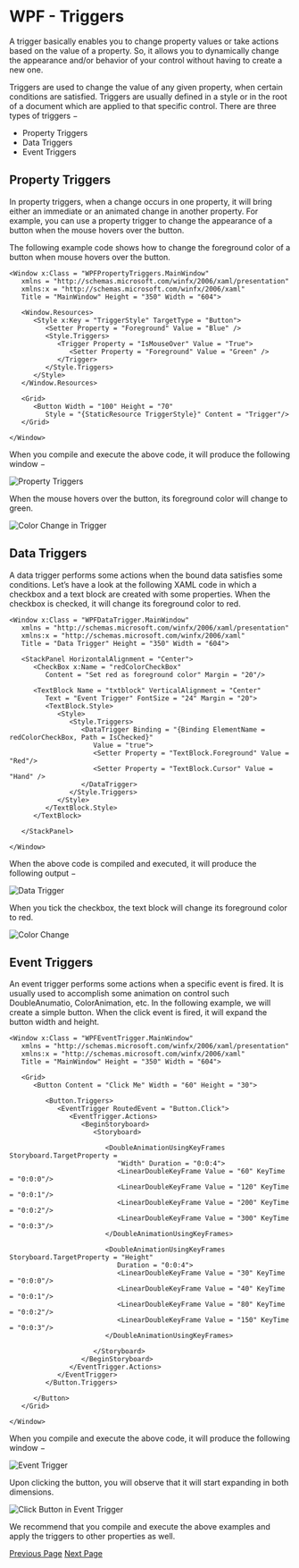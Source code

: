 # WPF - Triggers
A trigger basically enables you to change property values or take actions based on the value of a property. So, it allows you to dynamically change the appearance and/or behavior of your control without having to create a new one.

Triggers are used to change the value of any given property, when certain conditions are satisfied. Triggers are usually defined in a style or in the root of a document which are applied to that specific control. There are three types of triggers −

   * Property Triggers
   * Data Triggers
   * Event Triggers

## Property Triggers
In property triggers, when a change occurs in one property, it will bring either an immediate or an animated change in another property. For example, you can use a property trigger to change the appearance of a button when the mouse hovers over the button.

The following example code shows how to change the foreground color of a button when mouse hovers over the button.

```
<Window x:Class = "WPFPropertyTriggers.MainWindow" 
   xmlns = "http://schemas.microsoft.com/winfx/2006/xaml/presentation" 
   xmlns:x = "http://schemas.microsoft.com/winfx/2006/xaml" 
   Title = "MainWindow" Height = "350" Width = "604"> 
	
   <Window.Resources> 
      <Style x:Key = "TriggerStyle" TargetType = "Button"> 
         <Setter Property = "Foreground" Value = "Blue" /> 
         <Style.Triggers> 
            <Trigger Property = "IsMouseOver" Value = "True"> 
               <Setter Property = "Foreground" Value = "Green" /> 
            </Trigger> 
         </Style.Triggers> 
      </Style> 
   </Window.Resources> 
	
   <Grid> 
      <Button Width = "100" Height = "70"
         Style = "{StaticResource TriggerStyle}" Content = "Trigger"/> 
   </Grid> 
	
</Window>
```
When you compile and execute the above code, it will produce the following window −

![Property Triggers](../wpf/images/property_triggers.jpg)

When the mouse hovers over the button, its foreground color will change to green.

![Color Change in Trigger](../wpf/images/color_change_in_trigger.jpg)

## Data Triggers
A data trigger performs some actions when the bound data satisfies some conditions. Let’s have a look at the following XAML code in which a checkbox and a text block are created with some properties. When the checkbox is checked, it will change its foreground color to red.

```
<Window x:Class = "WPFDataTrigger.MainWindow" 
   xmlns = "http://schemas.microsoft.com/winfx/2006/xaml/presentation" 
   xmlns:x = "http://schemas.microsoft.com/winfx/2006/xaml" 
   Title = "Data Trigger" Height = "350" Width = "604">
	
   <StackPanel HorizontalAlignment = "Center"> 
      <CheckBox x:Name = "redColorCheckBox" 
         Content = "Set red as foreground color" Margin = "20"/> 
			
      <TextBlock Name = "txtblock" VerticalAlignment = "Center" 
         Text = "Event Trigger" FontSize = "24" Margin = "20"> 
         <TextBlock.Style> 
            <Style> 
               <Style.Triggers> 
                  <DataTrigger Binding = "{Binding ElementName = redColorCheckBox, Path = IsChecked}" 
                     Value = "true"> 
                     <Setter Property = "TextBlock.Foreground" Value = "Red"/> 
                     <Setter Property = "TextBlock.Cursor" Value = "Hand" /> 
                  </DataTrigger> 
               </Style.Triggers> 
            </Style> 
         </TextBlock.Style> 
      </TextBlock> 
		
   </StackPanel> 
	
</Window>
```
When the above code is compiled and executed, it will produce the following output −

![Data Trigger](../wpf/images/data_trigger.jpg)

When you tick the checkbox, the text block will change its foreground color to red.

![Color Change](../wpf/images/data_trigger_color_change.jpg)

## Event Triggers
An event trigger performs some actions when a specific event is fired. It is usually used to accomplish some animation on control such DoubleAnumatio, ColorAnimation, etc. In the following example, we will create a simple button. When the click event is fired, it will expand the button width and height.

```
<Window x:Class = "WPFEventTrigger.MainWindow"
   xmlns = "http://schemas.microsoft.com/winfx/2006/xaml/presentation" 
   xmlns:x = "http://schemas.microsoft.com/winfx/2006/xaml" 
   Title = "MainWindow" Height = "350" Width = "604"> 
	
   <Grid> 
      <Button Content = "Click Me" Width = "60" Height = "30">
		
         <Button.Triggers> 
            <EventTrigger RoutedEvent = "Button.Click"> 
               <EventTrigger.Actions> 
                  <BeginStoryboard> 
                     <Storyboard> 
							
                        <DoubleAnimationUsingKeyFrames Storyboard.TargetProperty = 
                           "Width" Duration = "0:0:4"> 
                           <LinearDoubleKeyFrame Value = "60" KeyTime = "0:0:0"/> 
                           <LinearDoubleKeyFrame Value = "120" KeyTime = "0:0:1"/> 
                           <LinearDoubleKeyFrame Value = "200" KeyTime = "0:0:2"/> 
                           <LinearDoubleKeyFrame Value = "300" KeyTime = "0:0:3"/> 
                        </DoubleAnimationUsingKeyFrames>
								
                        <DoubleAnimationUsingKeyFrames Storyboard.TargetProperty = "Height" 
                           Duration = "0:0:4"> 
                           <LinearDoubleKeyFrame Value = "30" KeyTime = "0:0:0"/> 
                           <LinearDoubleKeyFrame Value = "40" KeyTime = "0:0:1"/> 
                           <LinearDoubleKeyFrame Value = "80" KeyTime = "0:0:2"/> 
                           <LinearDoubleKeyFrame Value = "150" KeyTime = "0:0:3"/> 
                        </DoubleAnimationUsingKeyFrames>
								
                     </Storyboard> 
                  </BeginStoryboard> 
               </EventTrigger.Actions> 
            </EventTrigger> 
         </Button.Triggers> 
			
      </Button> 
   </Grid> 
	
</Window>
```
When you compile and execute the above code, it will produce the following window −

![Event Trigger](../wpf/images/event_trigger.jpg)

Upon clicking the button, you will observe that it will start expanding in both dimensions.

![Click Button in Event Trigger](../wpf/images/click_button_in_event_trigger.jpg)

We recommend that you compile and execute the above examples and apply the triggers to other properties as well.


[Previous Page](../wpf/wpf_styles.md) [Next Page](../wpf/wpf_debugging.md) 
